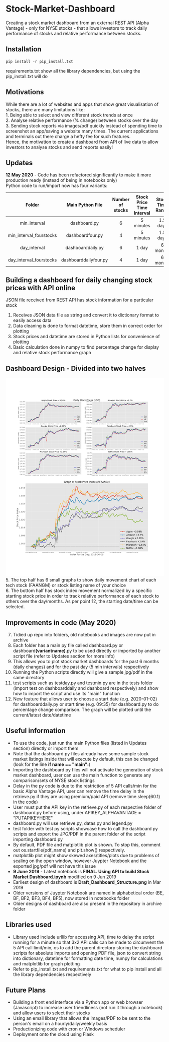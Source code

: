 # Stock-Market-Dashboard
Creating a stock market dashboard from an external REST API (Alpha Vantage) - only for NYSE stocks - that allows investors to track daily performance of stocks and relative performance between stocks.
## Installation
```
pip install -r pip_install.txt
```
requirements.txt show all the library dependencies, but using the pip_install.txt will do
## Motivations
While there are a lot of websites and apps that show great visualisation of stocks, there are many limitations like:
<br>1. Being able to select and view different stock trends at once
<br>2. Analyse relative performance (% change) between stocks over the day
<br>3. Sending stock reports via images/pdf quickly instead of spending time to screenshot an app/saving a website many times. The current applications and terminals out there charge a hefty fee for such features.
<br>Hence, the motivation to create a dashboard from API of live data to allow investors to analyse stocks and send reports easily!
## Updates
<b>12 May 2020</b> - Code has been refactored significantly to make it more production ready (instead of being in notebooks only)
<br>Python code to run/import now has four variants:

| Folder | Main Python File | Number of stocks | Stock Price Time Interval | Stock Time Range | Delay |
| :---: | :---: | :---: | :---: | :---: | :---: |
| min_interval | dashboard.py | 6 | 5 minutes | 1.5 days | 1 min++ |
| min_interval_fourstocks | dashboardfour.py | 4 | 5 minutes | 1.5 days | Minimal delay |
| day_interval | dashboarddaily.py | 6 | 1 day | 6 months | 1 min++ |
| day_interval_fourstocks | dashboarddailyfour.py | 4 | 1 day | 6 months | Minimal delay |

## Building a dashboard for daily changing stock prices with API online
JSON file received from REST API has stock information for a particular stock<br>
1. Receives JSON data file as string and convert it to dictionary format to easily access data<br>
2. Data cleaning is done to format datetime, store them in correct order for plotting<br>
3. Stock prices and datetime are stored in Python lists for convenience of plotting<br>
4. Basic calculation done in numpy to find percentage change for display and relative stock performance graph
## Dashboard Design - Divided into two halves
![Stock Prices for June 6, 2019](https://github.com/kohjiaxuan/Stock-Market-Dashboard/blob/master/archive/Dashboard_2019-06-06.jpg)
<br>
5. The top half has 6 small graphs to show daily movement chart of each tech stock (FAANGM) or stock listing name of your choice<br>
6. The bottom half has stock index movement normalized by a specific starting stock price in order to track relative performance of each stock to others over the day/months. As per point 12, the starting date/time can be selected.
## Improvements in code (May 2020)
7. Tidied up repo into folders, old notebooks and images are now put in archive
8. Each folder has a main py file called dashboard.py or dashboard<b>(variantname)</b>.py to be used directly or imported by another script file (refer to Updates section for more info)
9. This allows you to plot stock market dashboards for the past 6 months (daily changes) and for the past day (5 min intervals) respectively
10. Running the Python scripts directly will give a sample jpg/pdf in the same directory
11. test scripts such as testday.py and testmin.py are in the tests folder (import test on dashboarddaily and dashboard respectively) and show how to import the script and use its "main" function
12. New feature that allows user to choose a start date (e.g. 2020-01-02) for dashboarddaily.py or start time (e.g. 09:35) for dashboard.py to do percentage change comparison. The graph will be plotted until the current/latest date/datetime
## Useful information
* To use the code, just run the main Python files (listed in Updates section) directly or import them
* Note that the dashboard py files already have some sample stock market listings inside that will execute by default, this can be changed (look for the line <b>if __name__ == "__main__":</b>)
* Importing the dashboard py files will not activate the generation of stock market dashboard, user can use the main function to generate any comparison/sets of NYSE stock listings
* Delay in the py code is due to the restriction of 5 API calls/min for the basic Alpha Vantage API, user can remove the time delay in the retrieve.py if they are using premium/paid API (remove time.sleep(60.1) in the code)
* User must put the API key in the retrieve.py of each respective folder of dashboard.py before using, under APIKEY_ALPHAVANTAGE = "PUTAPIKEYHERE"
* dashboard.py will use retrieve.py, datas.py and legend.py
* test folder with test py scripts showcase how to call the dashboard.py scripts and export the JPG/PDF in the parent folder of the script importing dashboard.py
* By default, PDF file and matplotlib plot is shown. To stop this, comment out os.startfile(pdf_name) and plt.show() respectively.
* matplotlib plot might show skewed axes/titles/plots due to problems of scaling on the open window, however Juypter Notebook and the exported jpg/pdf will not have this issue
* <b>9 June 2019</b> - Latest notebook is <b>FINAL. Using API to build Stock Market Dashboard.ipynb</b> modified on 9 Jun 2019
* Earliest design of dashboard is <b>Draft_Dashboard_Structure.png</b> in Mar 2019
* Older versions of Juypter Notebook are named in alphabetical order (BE, BF, BF2, BF3, BF4, BF5), now stored in notebooks folder
* Older designs of dashboard are also present in the repository in archive folder
## Libraries used
* Library used include urllib for accessing API, time to delay the script running for a minute so that 3x2 API calls can be made to circumvent the 5 API call limit/min, os to add the parent directory storing the dashboard scripts for absolute imports and opening PDF file, json to convert string into dictionary, datetime for formatting date time, numpy for calculations and matplotlib for graph plotting
* Refer to pip_install.txt and requirements.txt for what to pip install and all the library dependencies respectively
## Future Plans
* Building a front end interface via a Python app or web browser (Javascript) to increase user friendliness (not run it through a notebook) and allow users to select their stocks
* Using an email library that allows the images/PDF to be sent to the person's email on a hourly/daily/weekly basis
* Productionizing code with cron or Windows scheduler
* Deployment onto the cloud using Flask
